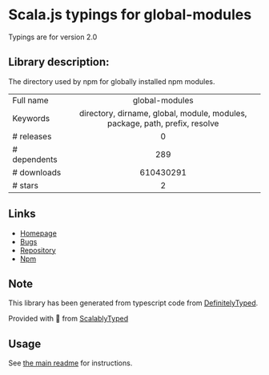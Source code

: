 
# Scala.js typings for global-modules

Typings are for version 2.0

## Library description:
The directory used by npm for globally installed npm modules.

|                    |                 |
| ------------------ | :-------------: |
| Full name          | global-modules |
| Keywords           | directory, dirname, global, module, modules, package, path, prefix, resolve |
| # releases         | 0 |
| # dependents       | 289 |
| # downloads        | 610430291 |
| # stars            | 2 |

## Links
- [Homepage](https://github.com/jonschlinkert/global-modules)
- [Bugs](https://github.com/jonschlinkert/global-modules/issues)
- [Repository](https://github.com/jonschlinkert/global-modules)
- [Npm](https://www.npmjs.com/package/global-modules)
    


## Note
This library has been generated from typescript code from [DefinitelyTyped](https://definitelytyped.org).

Provided with :purple_heart: from [ScalablyTyped](https://github.com/oyvindberg/ScalablyTyped)

## Usage
See [the main readme](../../readme.md) for instructions.


